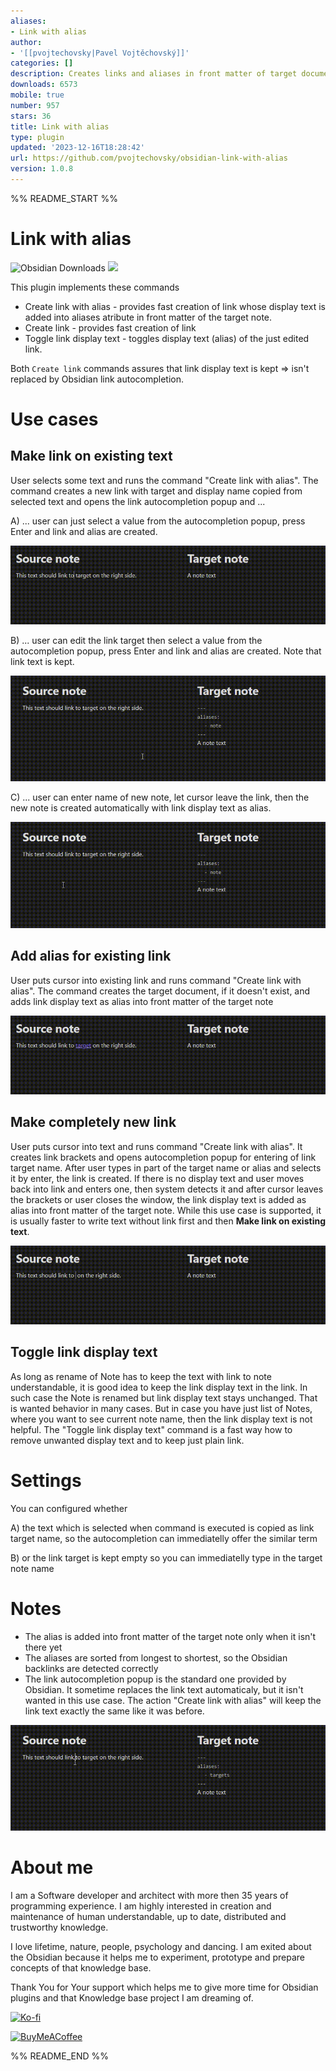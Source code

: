 ```yaml
---
aliases:
- Link with alias
author:
- '[[pvojtechovsky|Pavel Vojtěchovský]]'
categories: []
description: Creates links and aliases in front matter of target document
downloads: 6573
mobile: true
number: 957
stars: 36
title: Link with alias
type: plugin
updated: '2023-12-16T18:28:42'
url: https://github.com/pvojtechovsky/obsidian-link-with-alias
version: 1.0.8
---
```


%% README_START %%

# Link with alias

![Obsidian Downloads](https://img.shields.io/badge/dynamic/json?logo=obsidian&color=%23483699&label=downloads&query=%24%5B%22link-with-alias%22%5D.downloads&url=https%3A%2F%2Fraw.githubusercontent.com%2Fobsidianmd%2Fobsidian-releases%2Fmaster%2Fcommunity-plugin-stats.json&style=plastic) ![](https://img.shields.io/github/v/release/pvojtechovsky/obsidian-link-with-alias?label=Latest%20Release&style=plastic)

This plugin implements these commands

-   Create link with alias - provides fast creation of link whose display text is added into aliases atribute in front matter of the target note.
-   Create link - provides fast creation of link
-   Toggle link display text - toggles display text (alias) of the just edited link.

Both `Create link` commands assures that link display text is kept => isn't replaced by Obsidian link autocompletion.

# Use cases

## Make link on existing text

User selects some text and runs the command "Create link with alias". The command creates a new link with target and display name copied from selected text and opens the link autocompletion popup and ...

A) ... user can just select a value from the autocompletion popup, press Enter and link and alias are created.

![Run command, press Enter, done](https://raw.githubusercontent.com/pvojtechovsky/obsidian-link-with-alias/HEAD/use-case1.gif)

B) ... user can edit the link target then select a value from the autocompletion popup, press Enter and link and alias are created. Note that link text is kept.

![Run command, edit link, select in autocompletion, press Enter, done](https://raw.githubusercontent.com/pvojtechovsky/obsidian-link-with-alias/HEAD/use-case5.gif)

C) ... user can enter name of new note, let cursor leave the link, then the new note is created automatically with link display text as alias.

![Run command, edit link, leave the link, done](https://raw.githubusercontent.com/pvojtechovsky/obsidian-link-with-alias/HEAD/use-case6.gif)

## Add alias for existing link

User puts cursor into existing link and runs command "Create link with alias". The command creates the target document, if it doesn't exist, and adds link display text as alias into front matter of the target note

![Run command in link, done](https://raw.githubusercontent.com/pvojtechovsky/obsidian-link-with-alias/HEAD/use-case2.gif)

## Make completely new link

User puts cursor into text and runs command "Create link with alias". It creates link brackets and opens autocompletion popup for entering of link target name. After user types in part of the target name or alias and selects it by enter, the link is created. If there is no display text and user moves back into link and enters one, then system detects it and after cursor leaves the brackets or user closes the window, the link display text is added as alias into front matter of the target note. While this use case is supported, it is usually faster to write text without link first and then **Make link on existing text**.

![Run command, select target, press Enter, move cursor back, write alias, leave the link, done](https://raw.githubusercontent.com/pvojtechovsky/obsidian-link-with-alias/HEAD/use-case3.gif)

## Toggle link display text

As long as rename of Note has to keep the text with link to note understandable, it is good idea to keep the link display text in the link. In such case the Note is renamed but link display text stays unchanged. That is wanted behavior in many cases.
But in case you have just list of Notes, where you want to see current note name, then the link display text is not helpful. The "Toggle link display text" command is a fast way how to remove unwanted display text and to keep just plain link.

# Settings

You can configured whether

A) the text which is selected when command is executed is copied as link target name, so the autocompletion can immediatelly offer the similar term

B) or the link target is kept empty so you can immediatelly type in the target note name

# Notes

-   The alias is added into front matter of the target note only when it isn't there yet
-   The aliases are sorted from longest to shortest, so the Obsidian backlinks are detected correctly
-   The link autocompletion popup is the standard one provided by Obsidian. It sometime replaces the link text automaticaly, but it isn't wanted in this use case. The action "Create link with alias" will keep the link text exactly the same like it was before.

![Run command, press Enter, done](https://raw.githubusercontent.com/pvojtechovsky/obsidian-link-with-alias/HEAD/use-case4.gif)

# About me

I am a Software developer and architect with more then 35 years of programming experience. I am highly interested in creation and maintenance of human understandable, up to date, distributed and trustworthy knowledge.

I love lifetime, nature, people, psychology and dancing. I am exited about the Obsidian because it helps me to experiment, prototype and prepare concepts of that knowledge base.

Thank You for Your support which helps me to give more time for Obsidian plugins and that Knowledge base project I am dreaming of.

[![Ko-fi](https://ko-fi.com/img/githubbutton_sm.svg)](https://ko-fi.com/pavel_knowledge)

[<img src="https://cdn.buymeacoffee.com/buttons/v2/default-green.png" alt="BuyMeACoffee" width="170">](https://www.buymeacoffee.com/pavel.knowledge)


%% README_END %%